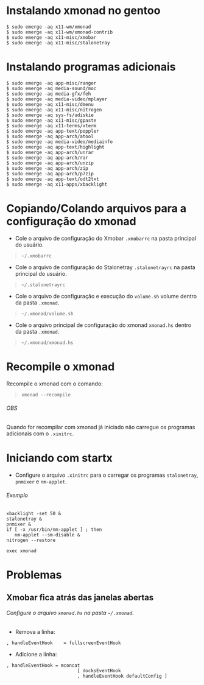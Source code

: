 # Instalando xmonad no gentoo
```
$ sudo emerge -aq x11-wm/xmonad
$ sudo emerge -aq x11-wm/xmonad-contrib
$ sudo emerge -aq x11-misc/xmobar
$ sudo emerge -aq x11-misc/stalonetray
```

# Instalando programas adicionais
```
$ sudo emerge -aq app-misc/ranger
$ sudo emerge -aq media-sound/moc
$ sudo emerge -aq media-gfx/feh
$ sudo emerge -aq media-video/mplayer
$ sudo emerge -aq x11-misc/dmenu
$ sudo emerge -aq x11-misc/nitrogen
$ sudo emerge -aq sys-fs/udiskie
$ sudo emerge -aq x11-misc/gpaste
$ sudo emerge -aq x11-terms/xterm
$ sudo emerge -aq app-text/poppler
$ sudo emerge -aq app-arch/atool
$ sudo emerge -aq media-video/mediainfo
$ sudo emerge -aq app-text/highlight
$ sudo emerge -aq app-arch/unrar
$ sudo emerge -aq app-arch/rar
$ sudo emerge -aq app-arch/unzip
$ sudo emerge -aq app-arch/zip
$ sudo emerge -aq app-arch/p7zip
$ sudo emerge -aq app-text/odt2txt
$ sudo emerge -aq x11-apps/xbacklight
```
# Copiando/Colando arquivos para a configuração do xmonad

- Cole o arquivo de configuração do Xmobar `.xmobarrc` na pasta principal do usuário.

> `~/.xmobarrc`

- Cole o arquivo de configuração do Stalonetray `.stalonetrayrc` na pasta principal do usuário.

> `~/.stalonetrayrc`

- Cole o arquivo de configuração e execução do `volume.sh` volume dentro da pasta `.xmonad`.

> `~/.xmonad/volume.sh`

- Cole o arquivo principal de configuração do xmonad `xmonad.hs` dentro da pasta `.xmonad`.

> `~/.xmonad/xmonad.hs`

# Recompile o xmonad
Recompile o xmonad com o comando:

> `xmonad --recompile`

###### OBS 
Quando for recompilar com xmonad já iniciado não carregue os programas adicionais com o `.xinitrc`.

# Iniciando com startx

- Configure o arquivo `.xinitrc` para o carregar os programas `stalonetray`, `pnmixer` e `nm-applet`.

###### Exemplo
```
xbacklight -set 50 &
stalonetray &
pnmixer &
if [ -x /usr/bin/nm-applet ] ; then
   nm-applet --sm-disable &
nitrogen --restore

exec xmonad
```

# Problemas

## Xmobar fica atrás das janelas abertas

###### Configure o arquivo `xmonad.hs` na pasta `~/.xmonad`.

- Remova a linha:

 `, handleEventHook    = fullscreenEventHook`

- Adicione a linha:
```
, handleEventHook = mconcat                         	
                          [ docksEventHook			
                          , handleEventHook defaultConfig ]	
```

